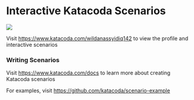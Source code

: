 # Interactive Katacoda Scenarios

[![](http://shields.katacoda.com/katacoda/wildanassyidiq142/count.svg)](https://www.katacoda.com/wildanassyidiq142 "Get your profile on Katacoda.com")

Visit https://www.katacoda.com/wildanassyidiq142 to view the profile and interactive scenarios

### Writing Scenarios
Visit https://www.katacoda.com/docs to learn more about creating Katacoda scenarios

For examples, visit https://github.com/katacoda/scenario-example
